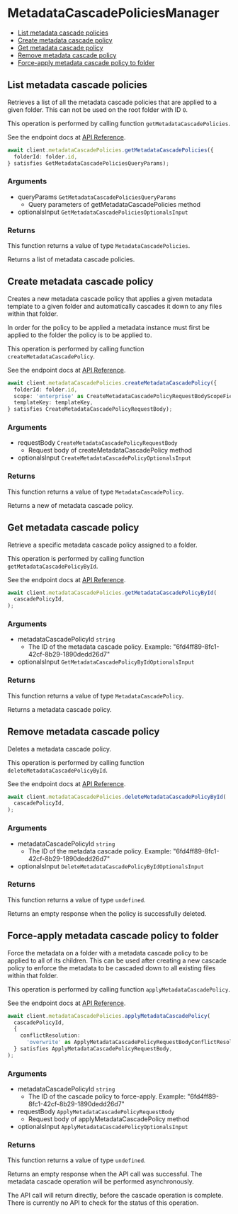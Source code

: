# MetadataCascadePoliciesManager

- [List metadata cascade policies](#list-metadata-cascade-policies)
- [Create metadata cascade policy](#create-metadata-cascade-policy)
- [Get metadata cascade policy](#get-metadata-cascade-policy)
- [Remove metadata cascade policy](#remove-metadata-cascade-policy)
- [Force-apply metadata cascade policy to folder](#force-apply-metadata-cascade-policy-to-folder)

## List metadata cascade policies

Retrieves a list of all the metadata cascade policies
that are applied to a given folder. This can not be used on the root
folder with ID `0`.

This operation is performed by calling function `getMetadataCascadePolicies`.

See the endpoint docs at
[API Reference](https://developer.box.com/reference/get-metadata-cascade-policies/).

<!-- sample get_metadata_cascade_policies -->

```ts
await client.metadataCascadePolicies.getMetadataCascadePolicies({
  folderId: folder.id,
} satisfies GetMetadataCascadePoliciesQueryParams);
```

### Arguments

- queryParams `GetMetadataCascadePoliciesQueryParams`
  - Query parameters of getMetadataCascadePolicies method
- optionalsInput `GetMetadataCascadePoliciesOptionalsInput`

### Returns

This function returns a value of type `MetadataCascadePolicies`.

Returns a list of metadata cascade policies.

## Create metadata cascade policy

Creates a new metadata cascade policy that applies a given
metadata template to a given folder and automatically
cascades it down to any files within that folder.

In order for the policy to be applied a metadata instance must first
be applied to the folder the policy is to be applied to.

This operation is performed by calling function `createMetadataCascadePolicy`.

See the endpoint docs at
[API Reference](https://developer.box.com/reference/post-metadata-cascade-policies/).

<!-- sample post_metadata_cascade_policies -->

```ts
await client.metadataCascadePolicies.createMetadataCascadePolicy({
  folderId: folder.id,
  scope: 'enterprise' as CreateMetadataCascadePolicyRequestBodyScopeField,
  templateKey: templateKey,
} satisfies CreateMetadataCascadePolicyRequestBody);
```

### Arguments

- requestBody `CreateMetadataCascadePolicyRequestBody`
  - Request body of createMetadataCascadePolicy method
- optionalsInput `CreateMetadataCascadePolicyOptionalsInput`

### Returns

This function returns a value of type `MetadataCascadePolicy`.

Returns a new of metadata cascade policy.

## Get metadata cascade policy

Retrieve a specific metadata cascade policy assigned to a folder.

This operation is performed by calling function `getMetadataCascadePolicyById`.

See the endpoint docs at
[API Reference](https://developer.box.com/reference/get-metadata-cascade-policies-id/).

<!-- sample get_metadata_cascade_policies_id -->

```ts
await client.metadataCascadePolicies.getMetadataCascadePolicyById(
  cascadePolicyId,
);
```

### Arguments

- metadataCascadePolicyId `string`
  - The ID of the metadata cascade policy. Example: "6fd4ff89-8fc1-42cf-8b29-1890dedd26d7"
- optionalsInput `GetMetadataCascadePolicyByIdOptionalsInput`

### Returns

This function returns a value of type `MetadataCascadePolicy`.

Returns a metadata cascade policy.

## Remove metadata cascade policy

Deletes a metadata cascade policy.

This operation is performed by calling function `deleteMetadataCascadePolicyById`.

See the endpoint docs at
[API Reference](https://developer.box.com/reference/delete-metadata-cascade-policies-id/).

<!-- sample delete_metadata_cascade_policies_id -->

```ts
await client.metadataCascadePolicies.deleteMetadataCascadePolicyById(
  cascadePolicyId,
);
```

### Arguments

- metadataCascadePolicyId `string`
  - The ID of the metadata cascade policy. Example: "6fd4ff89-8fc1-42cf-8b29-1890dedd26d7"
- optionalsInput `DeleteMetadataCascadePolicyByIdOptionalsInput`

### Returns

This function returns a value of type `undefined`.

Returns an empty response when the policy
is successfully deleted.

## Force-apply metadata cascade policy to folder

Force the metadata on a folder with a metadata cascade policy to be applied to
all of its children. This can be used after creating a new cascade policy to
enforce the metadata to be cascaded down to all existing files within that
folder.

This operation is performed by calling function `applyMetadataCascadePolicy`.

See the endpoint docs at
[API Reference](https://developer.box.com/reference/post-metadata-cascade-policies-id-apply/).

<!-- sample post_metadata_cascade_policies_id_apply -->

```ts
await client.metadataCascadePolicies.applyMetadataCascadePolicy(
  cascadePolicyId,
  {
    conflictResolution:
      'overwrite' as ApplyMetadataCascadePolicyRequestBodyConflictResolutionField,
  } satisfies ApplyMetadataCascadePolicyRequestBody,
);
```

### Arguments

- metadataCascadePolicyId `string`
  - The ID of the cascade policy to force-apply. Example: "6fd4ff89-8fc1-42cf-8b29-1890dedd26d7"
- requestBody `ApplyMetadataCascadePolicyRequestBody`
  - Request body of applyMetadataCascadePolicy method
- optionalsInput `ApplyMetadataCascadePolicyOptionalsInput`

### Returns

This function returns a value of type `undefined`.

Returns an empty response when the API call was successful. The metadata
cascade operation will be performed asynchronously.

The API call will return directly, before the cascade operation
is complete. There is currently no API to check for the status of this
operation.
